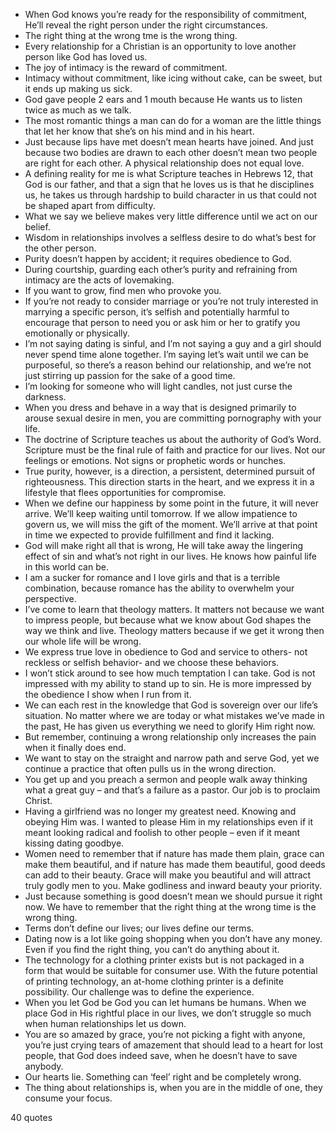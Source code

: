  - When God knows you’re ready for the responsibility of commitment, He’ll reveal the right person under the right circumstances.
 - The right thing at the wrong tme is the wrong thing.
 - Every relationship for a Christian is an opportunity to love another person like God has loved us.
 - The joy of intimacy is the reward of commitment.
 - Intimacy without commitment, like icing without cake, can be sweet, but it ends up making us sick.
 - God gave people 2 ears and 1 mouth because He wants us to listen twice as much as we talk.
 - The most romantic things a man can do for a woman are the little things that let her know that she’s on his mind and in his heart.
 - Just because lips have met doesn’t mean hearts have joined. And just because two bodies are drawn to each other doesn’t mean two people are right for each other. A physical relationship does not equal love.
 - A defining reality for me is what Scripture teaches in Hebrews 12, that God is our father, and that a sign that he loves us is that he disciplines us, he takes us through hardship to build character in us that could not be shaped apart from difficulty.
 - What we say we believe makes very little difference until we act on our belief.
 - Wisdom in relationships involves a selfless desire to do what’s best for the other person.
 - Purity doesn’t happen by accident; it requires obedience to God.
 - During courtship, guarding each other’s purity and refraining from intimacy are the acts of lovemaking.
 - If you want to grow, find men who provoke you.
 - If you’re not ready to consider marriage or you’re not truly interested in marrying a specific person, it’s selfish and potentially harmful to encourage that person to need you or ask him or her to gratify you emotionally or physically.
 - I’m not saying dating is sinful, and I’m not saying a guy and a girl should never spend time alone together. I’m saying let’s wait until we can be purposeful, so there’s a reason behind our relationship, and we’re not just stirring up passion for the sake of a good time.
 - I’m looking for someone who will light candles, not just curse the darkness.
 - When you dress and behave in a way that is designed primarily to arouse sexual desire in men, you are committing pornography with your life.
 - The doctrine of Scripture teaches us about the authority of God’s Word. Scripture must be the final rule of faith and practice for our lives. Not our feelings or emotions. Not signs or prophetic words or hunches.
 - True purity, however, is a direction, a persistent, determined pursuit of righteousness. This direction starts in the heart, and we express it in a lifestyle that flees opportunities for compromise.
 - When we define our happiness by some point in the future, it will never arrive. We’ll keep waiting until tomorrow. If we allow impatience to govern us, we will miss the gift of the moment. We’ll arrive at that point in time we expected to provide fulfillment and find it lacking.
 - God will make right all that is wrong, He will take away the lingering effect of sin and what’s not right in our lives. He knows how painful life in this world can be.
 - I am a sucker for romance and I love girls and that is a terrible combination, because romance has the ability to overwhelm your perspective.
 - I’ve come to learn that theology matters. It matters not because we want to impress people, but because what we know about God shapes the way we think and live. Theology matters because if we get it wrong then our whole life will be wrong.
 - We express true love in obedience to God and service to others- not reckless or selfish behavior- and we choose these behaviors.
 - I won’t stick around to see how much temptation I can take. God is not impressed with my ability to stand up to sin. He is more impressed by the obedience I show when I run from it.
 - We can each rest in the knowledge that God is sovereign over our life’s situation. No matter where we are today or what mistakes we’ve made in the past, He has given us everything we need to glorify Him right now.
 - But remember, continuing a wrong relationship only increases the pain when it finally does end.
 - We want to stay on the straight and narrow path and serve God, yet we continue a practice that often pulls us in the wrong direction.
 - You get up and you preach a sermon and people walk away thinking what a great guy – and that’s a failure as a pastor. Our job is to proclaim Christ.
 - Having a girlfriend was no longer my greatest need. Knowing and obeying Him was. I wanted to please Him in my relationships even if it meant looking radical and foolish to other people – even if it meant kissing dating goodbye.
 - Women need to remember that if nature has made them plain, grace can make them beautiful, and if nature has made them beautiful, good deeds can add to their beauty. Grace will make you beautiful and will attract truly godly men to you. Make godliness and inward beauty your priority.
 - Just because something is good doesn’t mean we should pursue it right now. We have to remember that the right thing at the wrong time is the wrong thing.
 - Terms don’t define our lives; our lives define our terms.
 - Dating now is a lot like going shopping when you don’t have any money. Even if you find the right thing, you can’t do anything about it.
 - The technology for a clothing printer exists but is not packaged in a form that would be suitable for consumer use. With the future potential of printing technology, an at-home clothing printer is a definite possibility. Our challenge was to define the experience.
 - When you let God be God you can let humans be humans. When we place God in His rightful place in our lives, we don’t struggle so much when human relationships let us down.
 - You are so amazed by grace, you’re not picking a fight with anyone, you’re just crying tears of amazement that should lead to a heart for lost people, that God does indeed save, when he doesn’t have to save anybody.
 - Our hearts lie. Something can ‘feel’ right and be completely wrong.
 - The thing about relationships is, when you are in the middle of one, they consume your focus.

40 quotes